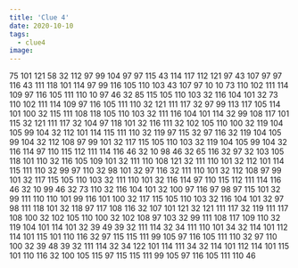 ```yaml
---
title: 'Clue 4'
date: 2020-10-10
tags:
  - clue4
image: 
---
```


75 101 121 58 32 112 97 99 104 97 97 115 43 114 117 112 121 97 43 107 97 97 116 43 111 118 101 114 97 99 116 105 110 103 43 107 97 10 10 73 110 102 111 114 109 97 116 105 111 110 10 97 46 32 85 115 105 110 103 32 116 104 101 32 73 110 102 111 114 109 97 116 105 111 110 32 121 111 117 32 97 99 113 117 105 114 101 100 32 115 111 108 118 105 110 103 32 111 116 104 101 114 32 99 108 117 101 115 32 121 111 117 32 104 97 118 101 32 116 111 32 102 105 110 100 32 119 104 105 99 104 32 112 101 114 115 111 110 32 119 97 115 32 97 116 32 119 104 105 99 104 32 112 108 97 99 101 32 117 115 105 110 103 32 119 104 105 99 104 32 116 114 97 110 115 112 111 114 116 46 32 10 98 46 32 65 116 32 97 32 103 105 118 101 110 32 116 105 109 101 32 111 110 108 121 32 111 110 101 32 112 101 114 115 111 110 32 99 97 110 32 98 101 32 97 116 32 111 110 101 32 112 108 97 99 101 32 117 115 105 110 103 32 111 110 101 32 116 114 97 110 115 112 111 114 116 46 32 10 99 46 32 73 110 32 116 104 101 32 100 97 116 97 98 97 115 101 32 99 111 110 110 101 99 116 101 100 32 117 115 105 110 103 32 116 104 101 32 97 98 111 118 101 32 118 97 117 108 116 32 107 101 121 32 121 111 117 32 119 111 117 108 100 32 102 105 110 100 32 102 108 97 103 32 99 111 108 117 109 110 32 119 104 101 114 101 32 39 49 39 32 111 114 32 34 111 110 101 34 32 114 101 112 114 101 115 101 110 116 32 97 115 115 111 99 105 97 116 105 111 110 32 97 110 100 32 39 48 39 32 111 114 32 34 122 101 114 111 34 32 114 101 112 114 101 115 101 110 116 32 100 105 115 97 115 115 111 99 105 97 116 105 111 110 46

